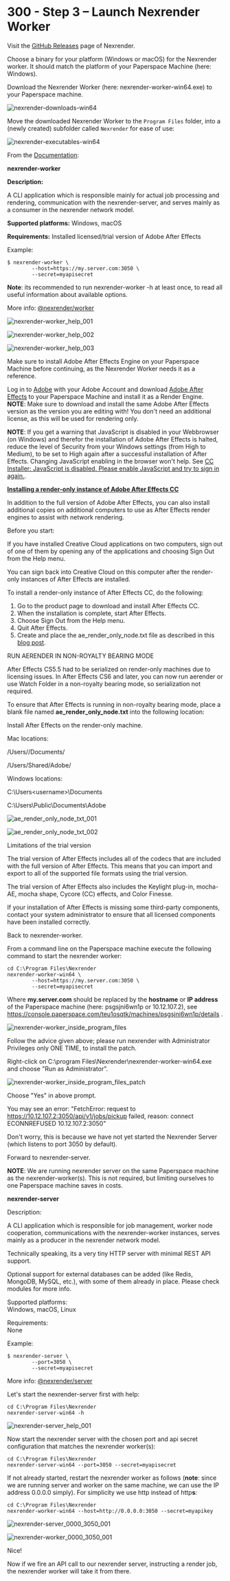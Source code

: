 # 300 - Step 3 – Launch Nexrender Worker

Visit the [GitHub Releases](https://github.com/inlife/nexrender/releases) page of Nexrender.

Choose a binary for your platform (Windows or macOS) for the Nexrender worker. It should match the platform of your Paperspace Machine (here: Windows).

Download the Nexrender Worker (here: nexrender-worker-win64.exe) to your Paperspace machine.

![nexrender-downloads-win64](https://github.com/vanHeemstraSystems/nexrender/assets/1499433/9d4e864c-5b1b-452d-835d-2dab15df9f01)

Move the downloaded Nexrender Worker to the ```Program Files``` folder, into a (newly created) subfolder called ```Nexrender``` for ease of use:

![nexrender-executables-win64](https://github.com/vanHeemstraSystems/nexrender/assets/1499433/05bd4cd2-e53f-4d1a-a589-2f4b9904f441)

From the [Documentation](https://github.com/inlife/nexrender?tab=readme-ov-file#nexrender-worker):

**nexrender-worker**

**Description:**

A CLI application which is responsible mainly for actual job processing and rendering, communication with the nexrender-server, and serves mainly as a consumer in the nexrender network model.

**Supported platforms:**
Windows, macOS

**Requirements:**
Installed licensed/trial version of Adobe After Effects

Example:

```
$ nexrender-worker \
        --host=https://my.server.com:3050 \
        --secret=myapisecret
```

**Note**: its recommended to run nexrender-worker -h at least once, to read all useful information about available options.

More info: [@nexrender/worker](https://github.com/inlife/nexrender/blob/master/packages/nexrender-worker)

![nexrender-worker_help_001](https://github.com/vanHeemstraSystems/nexrender/assets/1499433/72bd7d66-8de0-4c5b-88b9-4835bd31e80c)

![nexrender-worker_help_002](https://github.com/vanHeemstraSystems/nexrender/assets/1499433/f5c07071-d305-46d1-845e-4b43ab09a3d4)

![nexrender-worker_help_003](https://github.com/vanHeemstraSystems/nexrender/assets/1499433/4b8a3134-9292-4679-8626-5e639edcbc4a)

Make sure to install Adobe After Effects Engine on your Paperspace Machine before continuing, as the Nexrender Worker needs it as a reference.

Log in to [Adobe](https://commerce.adobe.com/store) with your Adobe Account and download [Adobe After Effects](![nexrender-executables-win64](https://github.com/vanHeemstraSystems/nexrender/assets/1499433/05bd4cd2-e53f-4d1a-a589-2f4b9904f441)) to your Paperspace Machine and install it as a Render Engine. **NOTE**: Make sure to download and install the same Adobe After Effects version as the version you are editing with! You don't need an additional license, as this will be used for rendering only.

**NOTE**: If you get a warning that JavaScript is disabled in your Webbrowser (on Windows) and therefor the installation of Adobe After Effects is halted, reduce the level of Security from your Windows settings (from High to Medium), to be set to High again after a successful installation of After Effects. Changing JavaScript enabling in the browser won't help. See [CC Installer: JavaScript is disabled. Please enable JavaScript and try to sign in again.](https://community.adobe.com/t5/download-install-discussions/cc-installer-javascript-is-disabled-please-enable-javascript-and-try-to-sign-in-again/td-p/10674497).

**[Installing a render-only instance of Adobe After Effects CC](https://helpx.adobe.com/nl/after-effects/using/setup-installation.html)**

In addition to the full version of Adobe After Effects, you can also install additional copies on additional computers to use as After Effects render engines to assist with network rendering. 

Before you start:

If you have installed Creative Cloud applications on two computers, sign out of one of them by opening any of the applications and choosing Sign Out from the Help menu.

You can sign back into Creative Cloud on this computer after the render-only instances of After Effects are installed.

To install a render-only instance of After Effects CC, do the following:

1. Go to the product page to download and install After Effects CC.
2. When the installation is complete, start After Effects.
3. Choose Sign Out from the Help menu.
4. Quit After Effects.
5. Create and place the ae_render_only_node.txt file as described in this [blog post](https://blogs.adobe.com/aftereffects/2012/06/codecs-and-the-render-engine-in-after-effects-cs6.html).

RUN AERENDER IN NON-ROYALTY BEARING MODE

After Effects CS5.5 had to be serialized on render-only machines due to licensing issues. In After Effects CS6 and later, you can now run aerender or use Watch Folder in a non-royalty bearing mode, so serialization not required.

To ensure that After Effects is running in non-royalty bearing mode, place a blank file named **ae_render_only_node.txt** into the following location:

Install After Effects on the render-only machine.

Mac locations:

/Users/<username>/Documents/

/Users/Shared/Adobe/

Windows locations:

C:\Users\<username>\Documents

C:\Users\Public\Documents\Adobe

![ae_render_only_node_txt_001](https://github.com/vanHeemstraSystems/nexrender/assets/1499433/ebb6ae1c-20ba-4460-825a-a6233761e7b2)

![ae_render_only_node_txt_002](https://github.com/vanHeemstraSystems/nexrender/assets/1499433/25582c86-7b73-4948-844b-51103b4d317b)

Limitations of the trial version

The trial version of After Effects includes all of the codecs that are included with the full version of After Effects. This means that you can import and export to all of the supported file formats using the trial version. 

The trial version of After Effects also includes the Keylight plug-in, mocha-AE, mocha shape, Cycore (CC) effects, and Color Finesse. 

If your installation of After Effects is missing some third-party components, contact your system administrator to ensure that all licensed components have been installed correctly.

Back to nexrender-worker.

From a command line on the Paperspace machine execute the following command to start the nexrender worker:

```
cd C:\Program Files\Nexrender
nexrender-worker-win64 \
        --host=https://my.server.com:3050 \
        --secret=myapisecret
```

Where **my.server.com** should be replaced by the **hostname** or **IP address** of the Paperspace machine (here: psgsjni6wn1p or 10.12.107.2), see https://console.paperspace.com/teu1osqtk/machines/psgsjni6wn1p/details .

![nexrender-worker_inside_program_files](https://github.com/vanHeemstraSystems/nexrender/assets/1499433/2e99d653-82ac-4e23-9753-c8aecbc14ef4)

Follow the advice given above; please run nexrender with Administrator Privileges only ONE TIME, to install the patch.

Right-click on C:\program Files\Nexrender\nexrender-worker-win64.exe and choose "Run as Administrator".

![nexrender-worker_inside_program_files_patch](https://github.com/vanHeemstraSystems/nexrender/assets/1499433/15a26895-8c04-417f-b775-3be360c8c40e)

Choose "Yes" in above prompt.

You may see an error: "FetchError: request to https://10.12.107.2:3050/api/v1/jobs/pickup failed, reason: connect ECONNREFUSED 10.12.107.2:3050"

Don't worry, this is because we have not yet started the Nexrender Server (which listens to port 3050 by default).

Forward to nexrender-server.

**NOTE**: We are running nexrender server on the same Paperspace machine as the nexrender-worker(s). This is not required, but limiting ourselves to one Paperspace machine saves in costs.

**nexrender-server**

Description:

A CLI application which is responsible for job management, worker node cooperation, communications with the nexrender-worker instances, serves mainly as a producer in the nexrender network model.

Technically speaking, its a very tiny HTTP server with minimal REST API support.

Optional support for external databases can be added (like Redis, MongoDB, MySQL, etc.), with some of them already in place. Please check modules for more info.

Supported platforms:<br/>
Windows, macOS, Linux

Requirements:<br/>
None

Example:<br/>

```
$ nexrender-server \
        --port=3050 \
        --secret=myapisecret
```

More info: [@nexrender/server](https://github.com/inlife/nexrender/blob/master/packages/nexrender-server)

Let's start the nexrender-server first with help:

```
cd C:\Program Files\Nexrender
nexrender-server-win64 -h
```

![nexrender-server_help_001](https://github.com/vanHeemstraSystems/nexrender/assets/1499433/707e8448-e5bc-418e-be6b-e120949187e6)

Now start the nexrender server with the chosen port and api secret configuration that matches the nexrender worker(s):

```
cd C:\Program Files\Nexrender
nexrender-server-win64 --port=3050 --secret=myapisecret
```

If not already started, restart the nexrender worker as follows (**note**: since we are running server and worker on the same machine, we can use the IP address 0.0.0.0 simply). For simplicity we use http instead of http**s**:

```
cd C:\Program Files\Nexrender
nexrender-worker-win64 --host=http://0.0.0.0:3050 --secret=myapikey
```

![nexrender-server_0000_3050_001](https://github.com/vanHeemstraSystems/nexrender/assets/1499433/480ad210-7717-45e2-8dd3-742146e7529e)

![nexrender-worker_0000_3050_001](https://github.com/vanHeemstraSystems/nexrender/assets/1499433/33979890-9c5a-4ceb-bb96-e3d16e4c1b86)

Nice!

Now if we fire an API call to our nexrender server, instructing a render job, the nexrender worker will take it from there.
